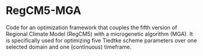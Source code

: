 # RegCM5-MGA
Code for an optimization framework that couples the fifth version of Regional Climate Model (RegCM5) with a microgenetic algorithm (MGA). It is specifically used for optimizing five Tiedtke scheme parameters over one selected domain and one (continuous) timeframe.
